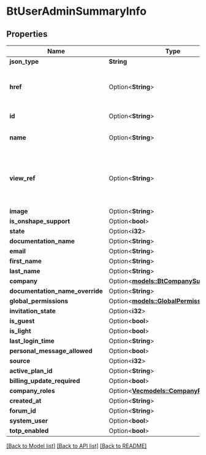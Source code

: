 # BtUserAdminSummaryInfo

## Properties

Name | Type | Description | Notes
------------ | ------------- | ------------- | -------------
**json_type** | **String** |  | 
**href** | Option<**String**> | URI to fetch complete information of the resource. | [optional]
**id** | Option<**String**> | Id of the resource. | [optional]
**name** | Option<**String**> | Name of the resource. | [optional]
**view_ref** | Option<**String**> | URI to visualize the resource in a webclient if applicable. | [optional]
**image** | Option<**String**> |  | [optional]
**is_onshape_support** | Option<**bool**> |  | [optional]
**state** | Option<**i32**> |  | [optional]
**documentation_name** | Option<**String**> |  | [optional]
**email** | Option<**String**> |  | [optional]
**first_name** | Option<**String**> |  | [optional]
**last_name** | Option<**String**> |  | [optional]
**company** | Option<[**models::BtCompanySummaryInfo**](BTCompanySummaryInfo.md)> |  | [optional]
**documentation_name_override** | Option<**String**> |  | [optional]
**global_permissions** | Option<[**models::GlobalPermissionInfo**](GlobalPermissionInfo.md)> |  | [optional]
**invitation_state** | Option<**i32**> |  | [optional]
**is_guest** | Option<**bool**> |  | [optional]
**is_light** | Option<**bool**> |  | [optional]
**last_login_time** | Option<**String**> |  | [optional]
**personal_message_allowed** | Option<**bool**> |  | [optional]
**source** | Option<**i32**> |  | [optional]
**active_plan_id** | Option<**String**> |  | [optional]
**billing_update_required** | Option<**bool**> |  | [optional]
**company_roles** | Option<[**Vec<models::CompanyRole>**](CompanyRole.md)> |  | [optional]
**created_at** | Option<**String**> |  | [optional]
**forum_id** | Option<**String**> |  | [optional]
**system_user** | Option<**bool**> |  | [optional]
**totp_enabled** | Option<**bool**> |  | [optional]

[[Back to Model list]](../README.md#documentation-for-models) [[Back to API list]](../README.md#documentation-for-api-endpoints) [[Back to README]](../README.md)


